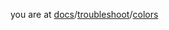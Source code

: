 you are at [docs](https://cgepy.github.io/docs)/[troubleshoot](https://cgepy.github.io/docs/troubleshoot)/[colors](https://cgepy.github.io/docs/troubleshoot/colors)
